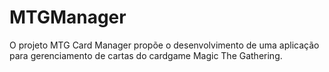 # MTGManager
O projeto MTG Card Manager propõe o desenvolvimento de uma aplicação para gerenciamento de cartas do cardgame Magic The Gathering.
